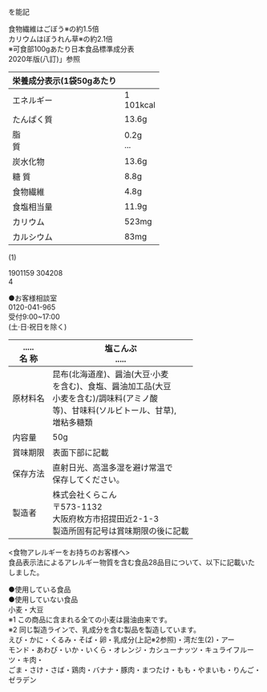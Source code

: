 を能記

食物繊維はごぼう※の約1.5倍<br>カリウムはぼうれん草※の約2.1倍<br>※可食部100gあたり日本食品標準成分表<br>2020年版\(八訂\)」参照

|栄養成分表示\(1袋50gあたり||
|-|-|
|エネルギー|1<br>101kcal|
|たんぱく質|13.6g|
|脂<br>質|0.2g<br>...|
|炭水化物|13.6g|
|糖 質|8.8g|
|食物繊維|4.8g|
|食塩相当量|11.9g|
|カリウム|523mg|
|カルシウム|83mg|

\(1\)

1901159 304208<br>4

●お客様相談室<br>0120\-041\-965<br>受付9:00\~17:00<br>\(土·日·祝日を除く\)

|.....<br>名 称|塩こんぶ<br>.....|
|-|-|
|原材料名|昆布\(北海道産\)、醤油\(大豆·小麦<br>を含む\)、食塩、醤油加工品\(大豆<br>小麦を含む\)/調味料\(アミノ酸<br>等\)、甘味料\(ソルビトール、甘草\),<br>増粘多糖類|
|内容量|50g|
|賞味期限|表面下部に記載|
|保存方法|直射日光、高温多湿を避け常温で<br>保存してください。|
|製造者|株式会社くらこん<br>〒573\-1132<br>大阪府枚方市招提田近2\-1\-3<br>製造所固有記号は賞味期限の後に記載|

<食物アレルギーをお持ちのお客様へ><br>食品表示法によるアレルギー物質を含む食品28品目について、以下に記載いたしました。

●使用している食品<br>●使用していない食品<br>小麦・大豆<br>※1 この商品に含まれる全ての小麦は醤油由来です。<br>※2 同じ製造ラインで、乳成分を含む製品を製造しています。<br>えび・かに・くるみ・そぱ・卵・乳成分\(上記※2参照\)・湾だ生\(2\)・アー<br>モンド・あわび・いか・いくら・オレンジ・カシューナッツ・キュライフルーツ・キ肉・<br>ごま・さけ・さば・鶏肉・バナナ・豚肉・まつたけ・もも・やまいも・りんご・ゼラデン
